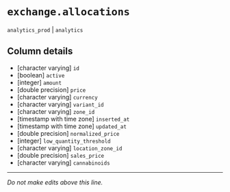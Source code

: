 # `exchange.allocations`
`analytics_prod` | `analytics`

## Column details
* [character varying] `id`
* [boolean]   `active`
* [integer]   `amount`
* [double precision] `price`
* [character varying] `currency`
* [character varying] `variant_id`
* [character varying] `zone_id`
* [timestamp with time zone] `inserted_at`
* [timestamp with time zone] `updated_at`
* [double precision] `normalized_price`
* [integer]   `low_quantity_threshold`
* [character varying] `location_zone_id`
* [double precision] `sales_price`
* [character varying] `cannabinoids`

-------------------------------------------------------------------------------
*Do not make edits above this line.*
